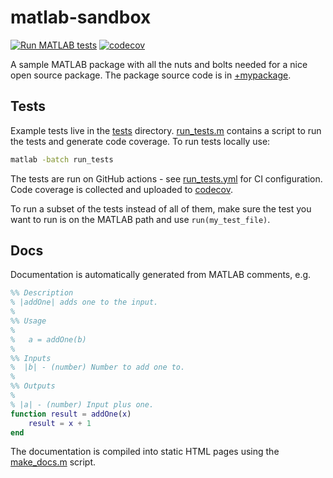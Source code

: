 # matlab-sandbox
[![Run MATLAB tests](https://github.com/dstansby/matlab-sandbox/actions/workflows/run_tests.yml/badge.svg)](https://github.com/dstansby/matlab-sandbox/actions/workflows/run_tests.yml)
[![codecov](https://codecov.io/gh/dstansby/matlab-sandbox/branch/main/graph/badge.svg?token=346NBCNNPY)](https://codecov.io/gh/dstansby/matlab-sandbox)

A sample MATLAB package with all the nuts and bolts needed for a nice open source package. The package source code is in [+mypackage](+mypackage).

## Tests
Example tests live in the [tests](tests) directory.
[run_tests.m](run_tests.m) contains a script to run the tests and generate code coverage.
To run tests locally use:
```bash
matlab -batch run_tests
```

The tests are run on GitHub actions - see [run_tests.yml](.github/workflows/run_tests.yml) for CI configuration. Code coverage is collected and uploaded to [codecov](https://about.codecov.io/).

To run a subset of the tests instead of all of them, make sure the test you want to run is on the MATLAB path and use `run(my_test_file)`.

## Docs
Documentation is automatically generated from MATLAB comments, e.g.
```matlab
%% Description
% |addOne| adds one to the input.
%
%% Usage
%
%   a = addOne(b)
%
%% Inputs
%  |b| - (number) Number to add one to.
%
%% Outputs
%
% |a| - (number) Input plus one.
function result = addOne(x)
    result = x + 1
end
```
The documentation is compiled into static HTML pages using the [make_docs.m](./make_docs.m) script.
